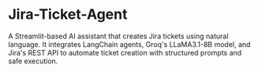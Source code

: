 # Jira-Ticket-Agent
A Streamlit-based AI assistant that creates Jira tickets using natural language. It integrates LangChain agents, Groq's LLaMA3.1-8B model, and Jira's REST API to automate ticket creation with structured prompts and safe execution.
